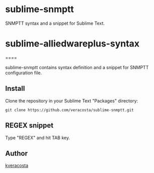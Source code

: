 # sublime-snmptt
SNMPTT syntax and a snippet for Sublime Text.


# sublime-alliedwareplus-syntax
====

sublime-snmptt contains syntax definition and a snippet for SNMPTT configuration file.

## Install

Clone the repository in your Sublime Text "Packages" directory:

    git clone https://github.com/veracosta/sublime-snmptt.git

## REGEX snippet

Type "REGEX" and hit TAB key.

## Author

[kveracosta](https://twitter.com/kveracosta)
